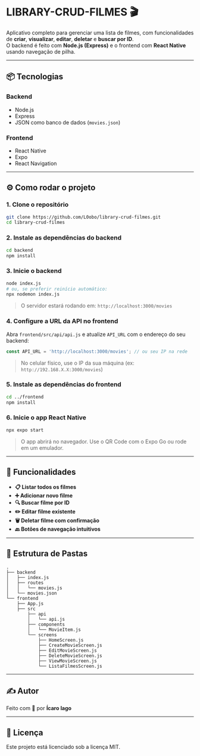 
# LIBRARY-CRUD-FILMES 🎬

Aplicativo completo para gerenciar uma lista de filmes, com funcionalidades de **criar**, **visualizar**, **editar**, **deletar** e **buscar por ID**.  
O backend é feito com **Node.js (Express)** e o frontend com **React Native** usando navegação de pilha.

---

## 📦 Tecnologias

### Backend
- Node.js
- Express
- JSON como banco de dados (`movies.json`)

### Frontend
- React Native
- Expo
- React Navigation

---

## ⚙️ Como rodar o projeto

### 1. Clone o repositório

```bash
git clone https://github.com/L0obo/library-crud-filmes.git
cd library-crud-filmes
```

### 2. Instale as dependências do backend

```bash
cd backend
npm install
```

### 3. Inicie o backend

```bash
node index.js
# ou, se preferir reinício automático:
npx nodemon index.js
```

> O servidor estará rodando em: `http://localhost:3000/movies`

### 4. Configure a URL da API no frontend

Abra `frontend/src/api/api.js` e atualize `API_URL` com o endereço do seu backend:

```js
const API_URL = 'http://localhost:3000/movies'; // ou seu IP na rede
```

> No celular físico, use o IP da sua máquina (ex: `http://192.168.X.X:3000/movies`)

### 5. Instale as dependências do frontend

```bash
cd ../frontend
npm install
```

### 6. Inicie o app React Native

```bash
npx expo start
```

> O app abrirá no navegador. Use o QR Code com o Expo Go ou rode em um emulador.

---

## 📱 Funcionalidades

- **📋 Listar todos os filmes**
- **➕ Adicionar novo filme**
- **🔍 Buscar filme por ID**
- **✏️ Editar filme existente**
- **🗑️ Deletar filme com confirmação**
- **🔙 Botões de navegação intuitivos**

---

## 📁 Estrutura de Pastas

```
.
├── backend
│   ├── index.js
│   ├── routes
│   │   └── movies.js
│   └── movies.json
└── frontend
    ├── App.js
    ├── src
        ├── api
        │   └── api.js
        ├── components
        │   └── MovieItem.js
        └── screens
            ├── HomeScreen.js
            ├── CreateMovieScreen.js
            ├── EditMovieScreen.js
            ├── DeleteMovieScreen.js
            ├── ViewMovieScreen.js
            └── ListaFilmesScreen.js
```

---

## ✍️ Autor

Feito com 💛 por **Ícaro Iago**

---

## 📃 Licença

Este projeto está licenciado sob a licença MIT.
